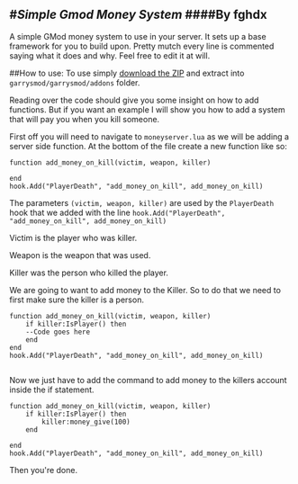 #_**Simple Gmod Money System**_
####By fghdx
---

A simple GMod money system to use in your server. It sets up a base framework for you to build upon. Pretty mutch every line is commented saying what it does and why. Feel free to edit it at will.

##How to use:
To use simply [download the ZIP](https://github.com/fghdx/GarrysMod-Simple-Money-System/archive/master.zip) and extract into `garrysmod/garrysmod/addons` folder.

Reading over the code should give you some insight on how to add functions. But if you want an example I will show you how to add a system that will pay you when you kill someone.

First off you will need to navigate to `moneyserver.lua` as we will be adding a server side function. At the bottom of the file create a new function like so:

```
function add_money_on_kill(victim, weapon, killer)

end
hook.Add("PlayerDeath", "add_money_on_kill", add_money_on_kill)
```

The parameters `(victim, weapon, killer)` are used by the `PlayerDeath` hook that we added with the line `hook.Add("PlayerDeath", "add_money_on_kill", add_money_on_kill)`

Victim is the player who was killer.

Weapon is the weapon that was used.

Killer was the person who killed the player.

We are going to want to add money to the Killer. So to do that we need to first make sure the killer is a person.
```
function add_money_on_kill(victim, weapon, killer)
	if killer:IsPlayer() then
	--Code goes here
	end
end
hook.Add("PlayerDeath", "add_money_on_kill", add_money_on_kill)


```

Now we just have to add the command to add money to the killers account inside the if statement.
```	
function add_money_on_kill(victim, weapon, killer)
	if killer:IsPlayer() then
		killer:money_give(100)
	end

end
hook.Add("PlayerDeath", "add_money_on_kill", add_money_on_kill)
```

Then you're done.





















